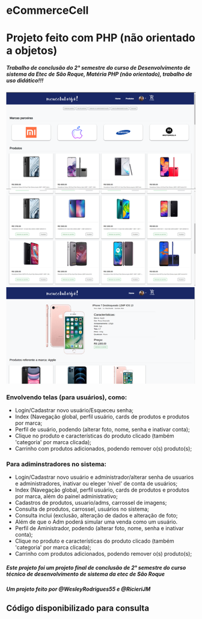 # eCommerceCell

# Projeto feito com PHP (não orientado a objetos)</h1>

##### Trabalho de conclusão do 2° semestre do curso de Desenvolvimento de sistema da Etec de São Roque, Matéria PHP (não orientado), trabalho de uso didático!!!</p>

<img src="1.png">
<img src="2.png">
<img src="3.png">

### Envolvendo telas (para usuários), como:<p>
*  Login/Cadastrar novo usuário/Esqueceu senha;
*  Index (Navegação global, perfil usuário, cards de produtos e produtos por marca;
*  Perfil de usuário, podendo (alterar foto, nome, senha e inativar conta);
*  Clique no produto e características do produto clicado (também 'categoria' por marca clicada);
*  Carrinho com produtos adicionados, podendo remover o(s) produto(s);

### Para adiminstradores no sistema:
*  Login/Cadastrar novo usuário e administrador/alterar senha de usuarios e administradores, inativar ou eleger 'nivel' de conta de usuários;
*  Index (Navegação global, perfil usuário, cards de produtos e produtos por marca, além do painel administrativo;
*  Cadastros de produtos, usuario/adms, carrossel de imagens;
*  Consulta de produtos, carrossel, usuários no sistema;
*  Consulta inclui (exclusão, alteração de dados e alteração de foto;
*  Além de que o Adm poderá simular uma venda como um usuário.
*  Perfil de Aministrador, podendo (alterar foto, nome, senha e inativar conta);
*  Clique no produto e características do produto clicado (também 'categoria' por marca clicada);
*  Carrinho com produtos adicionados, podendo remover o(s) produto(s);

##### Este projeto foi um projeto final de conclusão de 2° semestre do curso técnico de desenvolvimento de sistema da etec de São Roque</p>

##### Um projeto feito por @WesleyRodrigues55 e @RicieriJM<p>
## Código disponibilizado para consulta</h5>

